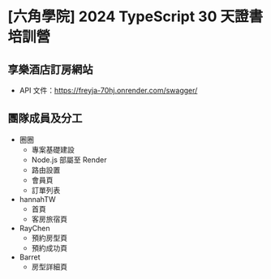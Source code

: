 # [六角學院] 2024 TypeScript 30 天證書培訓營
## 享樂酒店訂房網站
- API 文件：https://freyja-70hj.onrender.com/swagger/

## 團隊成員及分工

- 圈圈
  - 專案基礎建設
  - Node.js 部屬至 Render
  - 路由設置
  - 會員頁
  - 訂單列表
- hannahTW
  - 首頁
  - 客房旅宿頁
- RayChen
  - 預約房型頁
  - 預約成功頁
- Barret
  - 房型詳細頁
